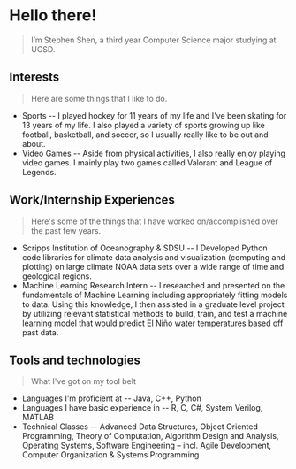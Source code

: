 # Hello there! 
> I’m Stephen Shen, a third year Computer Science major studying at UCSD.

## Interests
> Here are some things that I like to do.
- Sports -- I played hockey for 11 years of my life and I've been skating for 13 years of my life. I also played a variety of sports growing up like football, basketball, and soccer, so I usually really like to be out and about.
- Video Games -- Aside from physical activities, I also really enjoy playing video games. I mainly play two games called Valorant and League of Legends.

## Work/Internship Experiences
> Here's some of the things that I have worked on/accomplished over the past few years.
- Scripps Institution of Oceanography & SDSU -- I	Developed Python code libraries for climate data analysis and visualization (computing and plotting) on large climate NOAA data sets over a wide range of time and geological regions. 
- Machine Learning Research Intern --	I researched and presented on the fundamentals of Machine Learning including appropriately fitting models to data. Using this knowledge, I then assisted in a graduate level project by utilizing relevant statistical methods to build, train, and test a machine learning model that would predict El Niño water temperatures based off past data.

## Tools and technologies
> What I've got on my tool belt
- Languages I'm proficient at -- Java, C++, Python
- Languages I have basic experience in -- R, C, C#, System Verilog, MATLAB
- Technical Classes -- Advanced Data Structures, Object Oriented Programming, Theory of Computation, Algorithm Design and Analysis, Operating Systems, Software Engineering – incl. Agile Development, Computer Organization & Systems Programming


